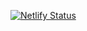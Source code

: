 [![Netlify Status](https://api.netlify.com/api/v1/badges/3237278b-bca8-455f-a3f0-a1a9f1a61019/deploy-status)](https://app.netlify.com/sites/gracious-bassi-8668cf/deploys)

